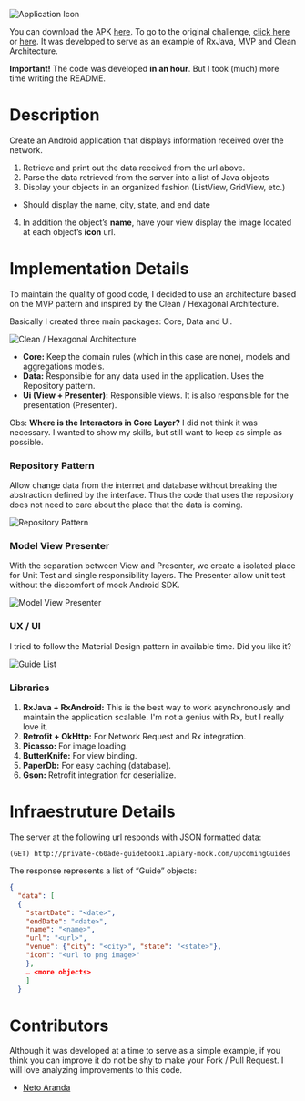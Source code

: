![Application Icon][icon]

You can download the APK [here][apk].
To go to the original challenge, [click here][challenge-general] or [here][challenge-android].
It was developed to serve as an example of RxJava, MVP and Clean Architecture.

**Important!** The code was developed **in an hour**. But I took (much) more time writing the README.

# Description

Create an Android application that displays information received over the network.

1. Retrieve and print out the data received from the url above.
2. Parse the data retrieved from the server into a list of Java objects
3. Display your objects in an organized fashion (ListView, GridView, etc.)
  - Should display the name, city, state, and end date
4. In addition the object’s **name**, have your view display the image located at each object’s **icon** url.

# Implementation Details

To maintain the quality of good code, I decided to use an architecture based on the MVP pattern and inspired by the Clean / Hexagonal Architecture.

Basically I created three main packages: Core, Data and Ui.

![Clean / Hexagonal Architecture][architecture]

- **Core:** Keep the domain rules (which in this case are none), models and aggregations models.
- **Data:** Responsible for any data used in the application. Uses the Repository pattern.
- **Ui (View + Presenter):** Responsible views. It is also responsible for the presentation (Presenter).

Obs: **Where is the Interactors in Core Layer?** I did not think it was necessary. I wanted to show my skills, but still want to keep as simple as possible.

### Repository Pattern
 
Allow change data from the internet and database without breaking the abstraction defined by the interface. Thus the code that uses the repository does not need to care about the place that the data is coming.

![Repository Pattern][repository_pattern]

### Model View Presenter

With the separation between View and Presenter, we create a isolated place for Unit Test and single responsibility layers. The Presenter allow unit test without the discomfort of mock Android SDK.

![Model View Presenter][mvp]

### UX / UI

I tried to follow the Material Design pattern in available time. Did you like it?

![Guide List][app]

### Libraries

1. **RxJava + RxAndroid:** This is the best way to work asynchronously and maintain the application scalable. I'm not a genius with Rx, but I really love it.
2. **Retrofit + OkHttp:** For Network Request and Rx integration.
3. **Picasso:** For image loading.
4. **ButterKnife:** For view binding.
5. **PaperDb:** For easy caching (database).
6. **Gson:** Retrofit integration for deserialize.

# Infraestruture Details

The server at the following url responds with JSON formatted data:

```(GET) http://private-c60ade-guidebook1.apiary-mock.com/upcomingGuides```

The response represents a list of “Guide” objects:

```json
{
  "data": [
  {
    "startDate": "<date>",
    "endDate": "<date>",
    "name": "<name>",
    "url": "<url>",
    "venue": {"city": "<city>", "state": "<state>"},
    "icon": "<url to png image>"
    },
    … <more objects>
    ]
  }
  ```
  
# Contributors
Although it was developed at a time to serve as a simple example, if you think you can improve it do not be shy to make your Fork / Pull Request. I will love analyzing improvements to this code.

- [Neto Aranda][contributor_neto_aranda]

[apk]: https://github.com/marcellogalhardo/Android-Code-Challenge/releases/download/0.0.1/app-debug.apk "APK to Download"
[icon]: https://raw.githubusercontent.com/marcellogalhardo/Android-Code-Challenge/master/app/src/main/res/mipmap-xxxhdpi/ic_launcher.png "Application Icon"
[architecture]: https://raw.githubusercontent.com/marcellogalhardo/Android-Code-Challenge/master/images/architecture.png "Application Architecture"
[repository_pattern]: https://raw.githubusercontent.com/marcellogalhardo/Android-Code-Challenge/master/images/repository_pattern.png "Repository Pattern"
[mvp]: https://raw.githubusercontent.com/marcellogalhardo/Android-Code-Challenge/master/images/mvp.png "Model View Presenter"
[app]: https://raw.githubusercontent.com/marcellogalhardo/Android-Code-Challenge/master/images/app.png "Application Design"
[challenge-general]: https://github.com/Guidebook/code-challenges "Challenge"
[challenge-android]: https://github.com/Guidebook/code-challenges/blob/master/android/README.md "Android Challenge"
[contributor_neto_aranda]: https://github.com/netoaranda
